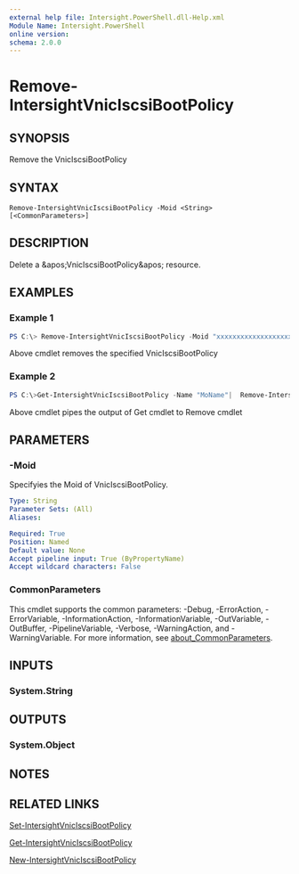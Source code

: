 ```yaml
---
external help file: Intersight.PowerShell.dll-Help.xml
Module Name: Intersight.PowerShell
online version:
schema: 2.0.0
---
```


# Remove-IntersightVnicIscsiBootPolicy

## SYNOPSIS
Remove the VnicIscsiBootPolicy

## SYNTAX

```
Remove-IntersightVnicIscsiBootPolicy -Moid <String> [<CommonParameters>]
```

## DESCRIPTION
Delete a &amp;apos;VnicIscsiBootPolicy&amp;apos; resource.

## EXAMPLES

### Example 1
```powershell
PS C:\> Remove-IntersightVnicIscsiBootPolicy -Moid "xxxxxxxxxxxxxxxxxxxxxxxxxxx"
```
Above cmdlet removes the specified VnicIscsiBootPolicy 

### Example 2
```powershell
PS C:\>Get-IntersightVnicIscsiBootPolicy -Name "MoName"|  Remove-IntersightVnicIscsiBootPolicy
```
Above cmdlet pipes the output of Get cmdlet to Remove cmdlet

## PARAMETERS

### -Moid
Specifyies the Moid of VnicIscsiBootPolicy.

```yaml
Type: String
Parameter Sets: (All)
Aliases:

Required: True
Position: Named
Default value: None
Accept pipeline input: True (ByPropertyName)
Accept wildcard characters: False
```

### CommonParameters
This cmdlet supports the common parameters: -Debug, -ErrorAction, -ErrorVariable, -InformationAction, -InformationVariable, -OutVariable, -OutBuffer, -PipelineVariable, -Verbose, -WarningAction, and -WarningVariable. For more information, see [about_CommonParameters](http://go.microsoft.com/fwlink/?LinkID=113216).

## INPUTS

### System.String

## OUTPUTS

### System.Object
## NOTES

## RELATED LINKS

[Set-IntersightVnicIscsiBootPolicy](./Set-IntersightVnicIscsiBootPolicy.md)

[Get-IntersightVnicIscsiBootPolicy](./Get-IntersightVnicIscsiBootPolicy.md)

[New-IntersightVnicIscsiBootPolicy](./New-IntersightVnicIscsiBootPolicy.md)

